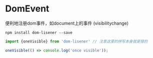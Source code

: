 # DomEvent
便利地注册dom事件，如document上的事件 (visibilitychange)

```
npm install dom-lisener --save
```

```js
import {oneVisible} from 'dom-lisener' // 注意这里的拼写本身就是错的

oneVisible(() => console.log('once visible'));
```
